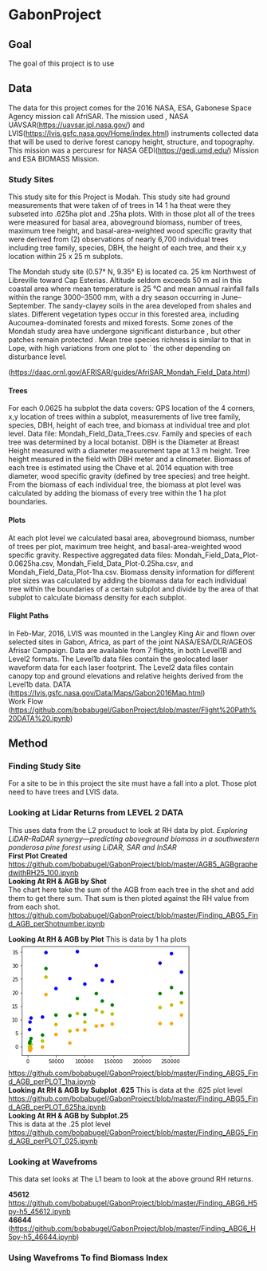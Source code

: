 # GabonProject

## Goal 
The goal of this project is to use 

## Data 
The data for this project comes for the 2016 NASA, ESA, Gabonese Space Agency mission call AfriSAR. The mission used , NASA UAVSAR(https://uavsar.jpl.nasa.gov/) and LVIS(https://lvis.gsfc.nasa.gov/Home/index.html) instruments collected data that will be used to derive forest canopy height, structure, and topography. This mission was a percuresr for NASA GEDI(https://gedi.umd.edu/) Mission and ESA BIOMASS Mission. 

### Study Sites 

This study site for this Project is Modah. This study site had ground measurements that were taken of of trees in 14 1 ha theat were they subseted into .625ha plot and .25ha plots. With in those plot all of the trees were measured for basal area, aboveground biomass, number of trees, maximum tree height, and basal-area-weighted wood specific gravity that were derived from (2) observations of nearly 6,700 individual trees including tree family, species, DBH, the height of each tree, and their x,y location within 25 x 25 m subplots. 

The Mondah study site (0.57° N, 9.35° E) is located ca. 25 km Northwest of Libreville toward Cap Esterias. Altitude seldom exceeds 50 m asl in this coastal area where mean temperature is 25 °C and mean annual rainfall falls within the range 3000–3500 mm, with a dry season occurring in June–September. The sandy-clayey soils in the area developed from shales and slates. Different vegetation types occur in this forested area, including Aucoumea-dominated forests and mixed forests. Some zones of the Mondah study area have undergone significant disturbance , but other patches remain protected . Mean tree species richness is similar to that in Lope, with high variations from one plot to ´ the other depending on disturbance level.

(https://daac.ornl.gov/AFRISAR/guides/AfriSAR_Mondah_Field_Data.html)

#### Trees 
For each 0.0625 ha subplot the data covers: GPS location of the 4 corners, x,y location of trees within a subplot, measurements of live tree family, species, DBH, height of each tree, and biomass at individual tree and plot level.  Data file: Mondah_Field_Data_Trees.csv.   Family and species of each tree was determined by a local botanist. DBH is the Diameter at Breast Height measured with a diameter measurement tape at 1.3 m height. Tree height measured in the field with DBH meter and a clinometer. Biomass of each tree is estimated using the Chave et al. 2014 equation with tree diameter, wood specific gravity (defined by tree species) and tree height. From the biomass of each individual tree, the biomass at plot level was calculated by adding the biomass of every tree within the 1 ha plot boundaries.

#### Plots 
At each plot level we calculated basal area, aboveground biomass, number of trees per plot, maximum tree height, and basal-area-weighted wood specific gravity.  Respective aggregated data files:  Mondah_Field_Data_Plot-0.0625ha.csv, Mondah_Field_Data_Plot-0.25ha.csv, and Mondah_Field_Data_Plot-1ha.csv. Biomass density information for different plot sizes was calculated by adding the biomass data for each individual tree within the boundaries of a certain subplot and divide by the area of that subplot to calculate biomass density for each subplot.

#### Flight Paths 
In Feb-Mar, 2016, LVIS was mounted in the Langley King Air and flown over selected sites in Gabon, Africa, as part of the joint NASA/ESA/DLR/AGEOS Afrisar Campaign. Data are available from 7 flights, in both Level1B and Level2 formats. The Level1b data files contain the geolocated laser waveform data for each laser footprint. The Level2 data files contain canopy top and ground elevations and relative heights derived from the Level1b data.
DATA  
(https://lvis.gsfc.nasa.gov/Data/Maps/Gabon2016Map.html)  
Work Flow   
(https://github.com/bobabugel/GabonProject/blob/master/Flight%20Path%20DATA%20.ipynb)  

## Method 

### Finding Study Site
For a site to be in this project the site must have a fall into a plot. Those plot need to have trees and LVIS data. 

### Looking at Lidar Returns from LEVEL 2 DATA 
This uses data from the L2 prouduct to look at RH data by plot. 
*Exploring LiDAR–RaDAR synergy—predicting aboveground biomass in a southwestern ponderosa pine forest using LiDAR, SAR and InSAR*  
**First Plot Created**  
https://github.com/bobabugel/GabonProject/blob/master/AGB5_AGBgraphedwithRH25_100.ipynb  
**Looking At RH & AGB by Shot**  
The chart here take the sum of the AGB from each tree in the shot and add them to get there sum. That sum is then ploted against the RH value from from each shot. 
https://github.com/bobabugel/GabonProject/blob/master/Finding_ABG5_Find_AGB_perShotnumber.ipynb

**Looking At RH & AGB by Plot**
This is data by 1 ha plots 
![](https://github.com/bobabugel/GabonProject/blob/master/img/LVIS_1_HA_plot.png)
https://github.com/bobabugel/GabonProject/blob/master/Finding_ABG5_Find_AGB_perPLOT_1ha.ipynb  
**Looking At RH & AGB by Subplot .625**
This is data at the .625 plot level  
https://github.com/bobabugel/GabonProject/blob/master/Finding_ABG5_Find_AGB_perPLOT_625ha.ipynb  
**Looking At RH & AGB by Subplot.25**    
This is data at the .25 plot level    
https://github.com/bobabugel/GabonProject/blob/master/Finding_ABG5_Find_AGB_perPLOT_025.ipynb  
### Looking at Wavefroms   
This data set looks at The L1 beam to look at the above ground RH returns. 

**45612**  
https://github.com/bobabugel/GabonProject/blob/master/Finding_ABG6_H5py-h5_45612.ipynb  
**46644**  
(https://github.com/bobabugel/GabonProject/blob/master/Finding_ABG6_H5py-h5_46644.ipynb)  
  
### Using Wavefroms To find Biomass Index 
